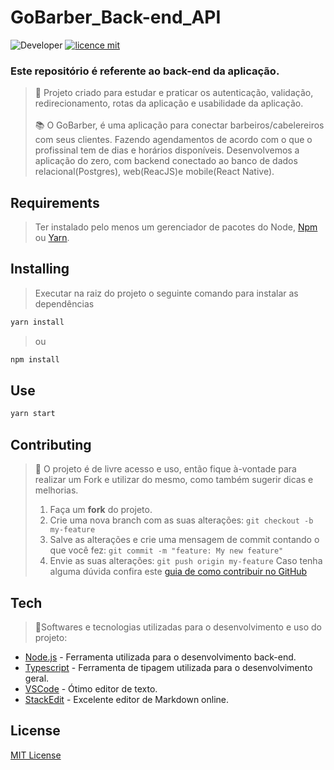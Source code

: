 
# GoBarber_Back-end_API
![Developer](https://img.shields.io/badge/GabrielFSSantos-GoBarber_Back-end_API)
[![licence mit](https://img.shields.io/github/license/GabrielFSSantos/GoBarber_Back-end_API)](https://github.com/GabrielFSSantos/GoBarber_Back-end_API/blob/master/LICENSE)

### Este repositório é referente ao back-end da aplicação.

> :wrench:  Projeto criado para estudar e praticar os autenticação, validação, redirecionamento, rotas da aplicação e usabilidade da aplicação. <br><br>
> :books: O GoBarber, é uma aplicação para conectar barbeiros/cabelereiros com seus clientes. Fazendo agendamentos de acordo com o que o profissinal tem de dias e horários disponíveis. Desenvolvemos a aplicação do zero, com backend conectado ao banco de dados relacional(Postgres), web(ReacJS)e mobile(React Native).


## Requirements
>Ter instalado pelo menos um gerenciador de pacotes do Node, [Npm](https://www.npmjs.com/) ou [Yarn](https://yarnpkg.com/).

## Installing

>Executar na raiz do projeto o seguinte comando para instalar as dependências
```sh
yarn install
```
>ou
```sh
npm install
```

## Use <a name="usage"></a>
```sh
yarn start
```

## Contributing
> :information_desk_person: O projeto é de livre acesso e uso, então fique à-vontade para realizar um Fork e utilizar do mesmo, como também sugerir dicas e melhorias.
> 
>  1. Faça um **fork** do projeto.
> 2. Crie uma nova branch com as suas alterações: `git checkout -b my-feature`
> 3. Salve as alterações e crie uma mensagem de commit contando o que você fez: `git commit -m "feature: My new feature"`
> 4. Envie as suas alterações: `git push origin my-feature`
> Caso tenha alguma dúvida confira este [guia de como contribuir no GitHub](https://github.com/firstcontributions/first-contributions)

## Tech
> :space_invader:Softwares e tecnologias utilizadas para o desenvolvimento e uso do projeto:
>
* [Node.js] - Ferramenta utilizada para o desenvolvimento back-end.
* [Typescript] - Ferramenta de tipagem utilizada para o desenvolvimento geral.
* [VSCode] - Ótimo editor de texto.
* [StackEdit] - Excelente editor de Markdown online.

## License
[MIT License](https://github.com/GabrielFSSantos/GoBarber_Back-end_API/blob/master/LICENSE)

[Node.js]: <https://nodejs.org/>
[Typescript]: <https://www.typescriptlang.org/>
[VSCode]: <https://code.visualstudio.com/>
[StackEdit]: <https://stackedit.io/>
